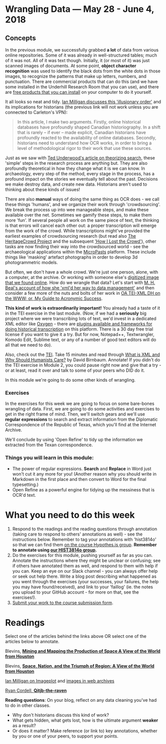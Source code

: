 # Wrangling Data &mdash; May 28 - June 4, 2018

## Concepts

In the previous module, we successfully grabbed **a lot** of data from various online repositories. Some of it was already in well-structured tables; much of it was not. All of it was text though. Initially, it (or most of it) was just scanned images of documents. At some point, **object character recognition** was used to identify the black dots from the white dots in those images, to recognize the patterns that make up letters, numbers, and punctuation. There are commercial products that can do this (and we have some installed in the Underhill Research Room that you can use), and there are [free products that you can install](http://electricarchaeology.ca/2014/07/15/doing-ocr-within-r/) on your computer to do it yourself.

It all looks so neat and tidy. [Ian Milligan discusses this 'illusionary order'](http://utpjournals.metapress.com/content/k002j61230g4556w/?p=8d64dca8cfec44e8b4858483ebf23daf&pi=2) and its implications for historians (the previous link will not work unless you are connected to Carleton's VPN):
>In this article, I make two arguments. Firstly, online historical databases have profoundly shaped Canadian historiography. In a shift that is rarely – if ever – made explicit, Canadian historians have profoundly reacted to the availability of online databases. Secondly, historians need to understand how OCR works, in order to bring a level of methodological rigor to their work that use these sources.

Just as we saw with [Ted Underwood's article on theorizing search](http://www.jstor.org/stable/10.1525/rep.2014.127.1.64), these 'simple' steps in the research process are anything but. They are also profoundly theoretical in how they change what it is we can know. In archaeology, every step of the method, every stage in the process, has a profound impact on the stories we eventually tell about the past. Decisions we make destroy data, and create new data. Historians aren't used to thinking about these kinds of issues!

There are also **manual** ways of doing the same thing as OCR does - we call these things 'humans', and we organize their work through 'crowdsourcing'. We break the process up into wee manageable steps, and make these available over the net. Sometimes we gamify these steps, to make them more 'fun'. If several people all work on the same piece of text, the thinking is that errors will cancel each other out: a proper transcription will emerge from the work of the crowd.  While transcriptions might've provided the earliest examples of crowdsourcing research (but read also [The HeritageCrowd Project](http://quod.lib.umich.edu/d/dh/12230987.0001.001/1:9/--writing-history-in-the-digital-age?g=dculture;rgn=div1;view=fulltext;xc=1#9.3) and the subsequent ['How I Lost the Crowd'](http://electricarchaeology.ca/2012/05/18/how-i-lost-the-crowd-a-tale-of-sorrow-and-hope/)), other tasks are now finding their way into the crowdsourced world - see the archaeological applications within the [MicroPasts](http://micropasts.org/) platform. These include things like 'masking' artefact photographs in order to develop 3d photogrammetric models.

But often, we don't have a whole crowd. We're just one person, alone, with a computer, at the archive. Or working with someone else's [digitized image that we found online](http://dla.library.upenn.edu/dla/medren/detail.html?id=MEDREN_5103295). How do we wrangle that data? Let's start with [M. H. Beal's account of how she 'xml'd her way to data management'](http://mhbeals.com/xmling-my-way-to-data-management-or-what-should-i-do-with-all-my-old-notes/) and then consider a few more of the nuts and bolts of her work in [OA TEI-XML DH on the WWW; or, My Guide to Acronymic Success](http://mhbeals.com/oa-tei-xml-dh-on-the-www-or-my-guide-to-acronymic-success/).

**This kind of work is extraordinarily important!** You already had a taste of it in the TEI exercise in the last module. (Now, if we had a **seriously** big project where we were transcribing lots of text, we'd invest in a dedicated XML editor like [Oxygen](http://www.oxygenxml.com/) - there are [plugins available and frameworks for doing historical transcription](https://github.com/odaata/HisTEI/wiki/Getting-Started) on this platform. There is a 30 day free trial license if you want to give it a try. But for now, Notepad++, Textwrangler, Komodo Edit, Sublime text, or any of a number of good text editors will do all that we need to do). 

Also, check out the [TEI](http://www.tei-c.org/index.xml). Take 15 minutes and read through [What is XML and Why Should Humanists Care?](http://dh.obdurodon.org/what-is-xml.xhtml) by David Birnbaum. Annotate! If you didn't do the TEI exercise in Module 2, you could pause right now and give that a try - or at least, read it over and talk to some of your peers who DID do it.

In this module we're going to do some other kinds of wrangling.

### Exercises

In the exercises for this week we are going to focus on some bare-bones wrangling of data. First, we are going to do some activities and exercises to get in the right frame of mind. Then, we'll switch gears and we'll use **regular expressions** to search and extract information from the Diplomatic Correspondence of the Republic of Texas, which you'll find at the Internet Archive. 

We'll conclude by using 'Open Refine' to tidy up the information we extracted from the Texan correspondence.

### Things you will learn in this module:

+ The power of regular expressions. **Search** and **Replace** in Word just won't cut it any more for you! (Another reason why you should write in Markdown in the first place and then convert to Word for the final typesetting.)
+ Open Refine as a powerful engine for tidying up the messiness that is OCR'd text.

# What you need to do this week

1. Respond to the readings and the reading questions through annotation (taking care to respond to others' annotations as well) - see the instructions below.  Remember to tag your annotations with 'hist3814o' so that we can find them [on the course Hypothes.is group](http://jonudell.net/h/facet.html?facet=tag&mode=documents&search=hist3814o). **Remember to annotate using [our HIST3814o group](https://hypothes.is/groups/886ipqWe/hist3814o).**
2. Do the exercises for this module, pushing yourself as far as you can. Annotate the instructions where they might be unclear or confusing; see if others have annotated them as well, and respond to them with help if you can. Keep an eye on our Slack channel - you can always offer help or seek out help there. Write a blog post describing what happened as you went through the exercises (your successes, your failures, the help you may have found/received), and link to your 'faillog' (ie. the notes you upload to your GitHub account - for more on that, see the exercises!).
3. [Submit your work to the course submission form](http://site.craftingdigitalhistory.ca/rubric-and-assessment.html#submitting-evidence).

# Readings

Select one of the articles behind the links above OR select one of the articles below to annotate.

Blevins, [**Mining and Mapping the Production of Space A View of the World from Houston**](https://web.stanford.edu/group/spatialhistory/cgi-bin/site/pub.php?id=93)

Blevins, [**Space, Nation, and the Triumph of Region: A View of the World from Houston**](http://jah.oxfordjournals.org/content/101/1/122.full?keytype=ref&ijkey=unucsImiwNrelaF)

[Ian Milligan on Imageplot](http://ianmilligan.ca/2014/08/27/using-imageplot-to-explore-web-archived-images/) and [images in web archives](http://ianmilligan.ca/2014/08/11/using-images-to-gain-insight-into-web-archives/)

[Ryan Cordell, **Qitjb-the-raven**](http://ryancordell.org/research/qijtb-the-raven/)

**Reading questions**: On your blog, reflect on any data cleaning you've had to do in other classes. 

+ Why don't historians discuss this kind of work? 
+ What gets hidden, what gets lost, how is the ultimate argument **weaker** as a result? 
+ Or does it matter? Make reference (or link to) key annotations, whether by you or one of your peers, to support your points.
